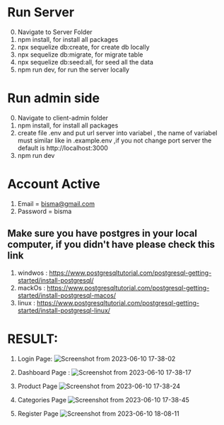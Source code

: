 # Run Server
0. Navigate to  Server Folder 
1. npm install, for install all packages
2. npx sequelize db:create, for create db locally
3. npx sequelize db:migrate, for migrate table
4. npx sequelize db:seed:all, for seed all the data
5. npm run dev, for run the server locally

# Run admin side
0. Navigate to client-admin folder
1. npm install, for install all packages
2. create file .env and put url server into variabel , the name of variabel must similar like in .example.env ,if you not change port server the default is http://localhost:3000
3. npm run dev

# Account Active
1. Email = bisma@gmail.com
2. Password = bisma

## Make sure you have postgres in your local computer, if you didn't have please check this link
1. windwos : <https://www.postgresqltutorial.com/postgresql-getting-started/install-postgresql/>
2. mackOs : <https://www.postgresqltutorial.com/postgresql-getting-started/install-postgresql-macos/>
3. linux : <https://www.postgresqltutorial.com/postgresql-getting-started/install-postgresql-linux/>


# RESULT: 
1. Login Page: 
![Screenshot from 2023-06-10 17-38-02](https://github.com/MrBista/mobility-interview/assets/93068364/cb5d2ff6-20c4-4832-bfb2-6b2800b4cf43)

2. Dashboard Page : 
![Screenshot from 2023-06-10 17-38-17](https://github.com/MrBista/mobility-interview/assets/93068364/0268e6a2-bbef-4a27-ac42-40d6eb7a7a6c)

3. Product Page
![Screenshot from 2023-06-10 17-38-24](https://github.com/MrBista/mobility-interview/assets/93068364/cd52baa8-f0d3-4e59-8e42-9aed9250428a)

4. Categories Page
![Screenshot from 2023-06-10 17-38-45](https://github.com/MrBista/mobility-interview/assets/93068364/24ad1a73-9902-49a6-865a-cfdc5d8b3236)

5. Register Page
![Screenshot from 2023-06-10 18-08-11](https://github.com/MrBista/mobility-interview/assets/93068364/7e23b8ff-9d61-4064-af1b-5daebf3cea21)


